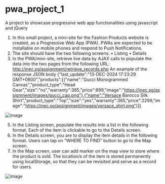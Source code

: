 # pwa_project_1
A project to showcase progressive web app functionalities using javascript and jQuery

1. In this small project, a mini-site for the Fashion Products website is created, as a Progressive Web App (PWA). PWAs are expected to be installable on mobile phones and respond to Push Notifications.
2. The site should have the two following screens:
• Listing
• Details
3. In the PWA/mini-site, retrieve live data by AJAX calls to populate the data into the two pages from the following URL:
http://inec.sg/assignment/retrieve_records.php
An example of the response JSON body
{"last_update":"13-DEC-2024 17:23:29 GMT+0800","products":[{"name":"Gucci Monogrammed Canvas","product_type":"Head Gear","size":"no","warranty":365,"price":899,"image":"https://inec.sg/assignment/images/gucci_cap.png"},{"name":"Versace Barocco Silk Shirt","product_type":"Top","size":"yes","warranty":365,"price":2299,"image":"https://inec.sg/assignment/images/versace_shirt.png"}]}

![image](https://github.com/user-attachments/assets/d3618758-86e1-45ff-8ef5-b97cb04a5345)

5. In the Listing screen, populate the results into a list in the following format. Each of the item is clickable to go to the Details screen.
6. In the Details screen, you are to display the item details in the following format. Users can tap on “WHERE TO FIND” button to go to the Map screen.
7. In the Map screen, user can add marker on the map view to store where the product is sold. The location/s of the item is stored permanently using localStorage, so that they can be revisited and serve as a record for users.

![image](https://github.com/user-attachments/assets/01f84e48-363c-4ade-8fa0-8b021394ca93)
